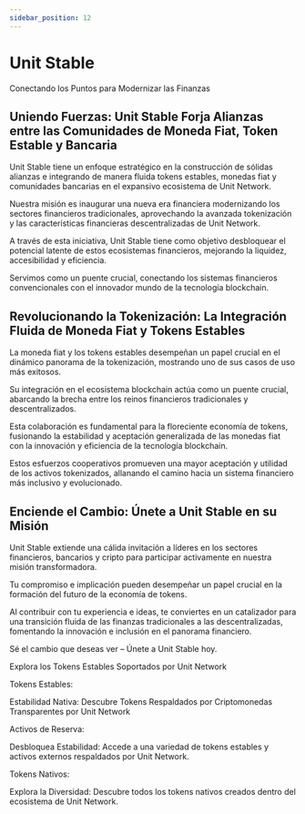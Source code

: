 ```yaml
---
sidebar_position: 12
---
```


# Unit Stable

Conectando los Puntos para Modernizar las Finanzas

## Uniendo Fuerzas: Unit Stable Forja Alianzas entre las Comunidades de Moneda Fiat, Token Estable y Bancaria

Unit Stable tiene un enfoque estratégico en la construcción de sólidas alianzas e integrando de manera fluida tokens estables, monedas fiat y comunidades bancarias en el expansivo ecosistema de Unit Network.

Nuestra misión es inaugurar una nueva era financiera modernizando los sectores financieros tradicionales, aprovechando la avanzada tokenización y las características financieras descentralizadas de Unit Network.

A través de esta iniciativa, Unit Stable tiene como objetivo desbloquear el potencial latente de estos ecosistemas financieros, mejorando la liquidez, accesibilidad y eficiencia.

Servimos como un puente crucial, conectando los sistemas financieros convencionales con el innovador mundo de la tecnología blockchain.

## Revolucionando la Tokenización: La Integración Fluida de Moneda Fiat y Tokens Estables

La moneda fiat y los tokens estables desempeñan un papel crucial en el dinámico panorama de la tokenización, mostrando uno de sus casos de uso más exitosos.

Su integración en el ecosistema blockchain actúa como un puente crucial, abarcando la brecha entre los reinos financieros tradicionales y descentralizados.

Esta colaboración es fundamental para la floreciente economía de tokens, fusionando la estabilidad y aceptación generalizada de las monedas fiat con la innovación y eficiencia de la tecnología blockchain.

Estos esfuerzos cooperativos promueven una mayor aceptación y utilidad de los activos tokenizados, allanando el camino hacia un sistema financiero más inclusivo y evolucionado.

## Enciende el Cambio: Únete a Unit Stable en su Misión

Unit Stable extiende una cálida invitación a líderes en los sectores financieros, bancarios y cripto para participar activamente en nuestra misión transformadora.

Tu compromiso e implicación pueden desempeñar un papel crucial en la formación del futuro de la economía de tokens.

Al contribuir con tu experiencia e ideas, te conviertes en un catalizador para una transición fluida de las finanzas tradicionales a las descentralizadas, fomentando la innovación e inclusión en el panorama financiero.

Sé el cambio que deseas ver – Únete a Unit Stable hoy.

Explora los Tokens Estables Soportados por Unit Network

<div class="docs-grid-alt">
  <div class="docs-card-alt">
    <div class="docs-card-alt-header">
      <span>Tokens Estables:</span>
    </div>
    <div class="docs-card-alt-description">
      <p>
        Estabilidad Nativa: Descubre Tokens Respaldados por Criptomonedas Transparentes por Unit Network
      </p>
    </div>
  </div>
  <div class="docs-card-alt">
    <div class="docs-card-alt-header">
      <span>Activos de Reserva:</span>
    </div>
    <div class="docs-card-alt-description">
      <p>
        Desbloquea Estabilidad: Accede a una variedad de tokens estables y activos externos respaldados por Unit Network.
      </p>
    </div>
  </div>
  <div class="docs-card-alt">
    <div class="docs-card-alt-header">
      <span>Tokens Nativos:</span>
    </div>
    <div class="docs-card-alt-description">
      <p>
        Explora la Diversidad: Descubre todos los tokens nativos creados dentro del ecosistema de Unit Network.
      </p>
    </div>
  </div>
</div>
